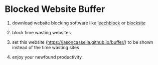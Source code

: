 # Blocked Website Buffer

1. download website blocking software like [leechblock](https://chrome.google.com/webstore/detail/leechblock-ng/blaaajhemilngeeffpbfkdjjoefldkok?hl=en-US) or [blocksite](https://chrome.google.com/webstore/detail/blocksite-block-websites/eiimnmioipafcokbfikbljfdeojpcgbh)

2. block time wasting websites

3. set this website (https://jasoncassella.github.io/buffer/) to be shown instead of the time wasting sites

4. enjoy your newfound productivity